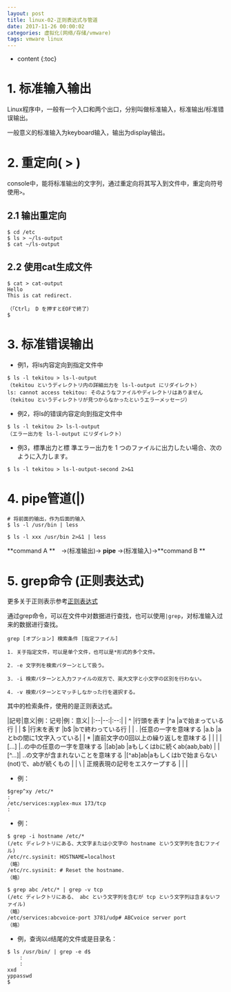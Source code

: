 ```yaml
---
layout: post
title: linux-02-正则表达式与管道
date: 2017-11-26 00:00:02
categories: 虚拟化(网络/存储/vmware)
tags: vmware linux
---
```

* content
{:toc}

# 1. 标准输入输出

Linux程序中，一般有一个入口和两个出口，分别叫做标准输入，标准输出/标准错误输出。

一般意义的标准输入为keyboard输入，输出为display输出。

# 2. 重定向( > )

console中，能将标准输出的文字列，通过重定向将其写入到文件中，重定向符号使用`>`。

## 2.1 输出重定向

```
$ cd /etc 
$ ls > ~/ls-output 
$ cat ~/ls-output 
```

## 2.2 使用cat生成文件

```
$ cat > cat-output 
Hello 
This is cat redirect. 

（「Ctrl」 D を押すとEOFで終了） 
$ 

```

# 3. 标准错误输出

- 例1，将ls内容定向到指定文件中

```
$ ls -l tekitou > ls-l-output 
（tekitou というディレクトリ内の詳細出力を ls-l-output にリダイレクト）
ls: cannot access tekitou: そのようなファイルやディレクトリはありません 
（tekitou というディレクトリが見つからなかったというエラーメッセージ） 

```

- 例2，将ls的错误内容定向到指定文件中

```
$ ls -l tekitou 2> ls-l-output 
（エラー出力を ls-l-output にリダイレクト） 

```

- 例3，標準出力と標 準エラー出力を 1 つのファイルに出力したい場合、次のように入力します。 

```
$ ls -l tekitou > ls-l-output-second 2>&1 

```

# 4. pipe管道(|)

```
# 将前面的输出，作为后面的输入
$ ls -l /usr/bin | less 

$ ls -l xxx /usr/bin 2>&1 | less 
```

**command A **　→(标准输出)→ **pipe** →(标准输入)→**command B ** 

# 5. grep命令 (正则表达式)

更多关于正则表示参考[正则表达式](https://utanesuke0612.github.io/2017/10/08/Uda-DataAnalysis-RegExr/)

通过grep命令，可以在文件中对数据进行查找，也可以使用`|grep`，对标准输入过来的数据进行查找。

```
grep [オプション] 検索条件 [指定ファイル] 

1. 关于指定文件，可以是单个文件，也可以是*形式的多个文件。

2. -e 文字列を検索パターンとして扱う。 

3. -i 検索パターンと入力ファイルの双方で、英大文字と小文字の区別を行わない。 

4. -v 検索パターンとマッチしなかった行を選択する。

```

其中的检索条件，使用的是正则表达式。

|記号|意义|例：记号|例：意义|
|:--|--:|:--:|
| ^ |行頭を表す  |^a |aで始まっている行  |
| $ |行末を表す  |b$ |bで終わっている行  |
| . |任意の一字を意味する |a.b    |aとbの間に1文字入っている|
| * |直前文字の0回以上の繰り返しを意味する    |   |   |
| [...] |..の中の任意の一字を意味する        |[ab]ab |aもしくはbに続くab(aab,bab)           |
| [^...]| ..の文字が含まれないことを意味する    |[^ab]ab|aもしくはbで始まらない(not)で、abが続くもの |
| \ | 正規表現の記号をエスケープする   |   |   |

- 例：

```
$grep^xy /etc/* 
: 
/etc/services:xyplex-mux 173/tcp 
: 
```

- 例：

```
$ grep -i hostname /etc/* 
(/etc ディレクトリにある、大文字または小文字の hostname という文字列を含むファイル) 
/etc/rc.sysinit: HOSTNAME=localhost 
（略） 
/etc/rc.sysinit: # Reset the hostname. 
（略） 

$ grep abc /etc/* | grep -v tcp
(/etc ディレクトリにある、 abc という文字列を含むが tcp という文字列は含まないファイル) 
（略） 
/etc/services:abcvoice-port 3781/udp# ABCvoice server port 
（略） 
```

- 例，查询以`d`结尾的文件或是目录名：

```
$ ls /usr/bin/ | grep -e d$
    :
    : 
xxd 
yppasswd 
$ 
```